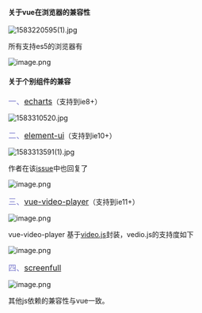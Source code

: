 #### 关于vue在浏览器的兼容性
![1583220595(1).jpg](https://note.youdao.com/yws/res/2755/WEBRESOURCE9463d1d635957e82553286e2831229c7)

所有支持es5的浏览器有

![image.png](http://note.youdao.com/yws/res/2744/WEBRESOURCE14597dd7963c29a421629b3443f90108)

#### 关于个别组件的兼容
<font size=3 color=#77c>一、[echarts](https://www.echartsjs.com/zh/feature.html)</font>（支持到ie8+）

![1583310520.jpg](https://note.youdao.com/yws/res/2773/WEBRESOURCEb13e54af6167d82c1a15769bb9d0a501)

<font size=3 color=#77c>二、[element-ui](https://github.com/ElemeFE/element)</font>（支持到ie10+）

![1583313591(1).jpg](https://note.youdao.com/yws/res/2790/WEBRESOURCE43c215cccdb2da0d01480c19f0e0766e)

作者在该[issue](https://github.com/ElemeFE/element/issues/10732)中也回复了

![image.png](http://note.youdao.com/yws/res/2794/WEBRESOURCEd8ff3313b703f314a326cd0be839458d)

<font size=3 color=#77c>三、[vue-video-player](https://github.com/surmon-china/vue-video-player/issues/130)</font>（支持到ie11+）

![image.png](http://note.youdao.com/yws/res/2797/WEBRESOURCE6dbfbaedf4ad427b6add17e58f2aee8c)

vue-video-player 基于[video.js](https://videojs.com/getting-started)封装，vedio.js的支持度如下

![image.png](http://note.youdao.com/yws/res/2800/WEBRESOURCEf3ad10d819390525378d8f493e77dc99)

<font size=3 color=#77c>四、[screenfull]()</font>


![image.png](http://note.youdao.com/yws/res/2804/WEBRESOURCE68f1ca482d6ded978a214bf6635521ed)

其他js依赖的兼容性与vue一致。